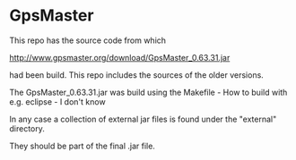 # GpsMaster
This repo has the source code from which

http://www.gpsmaster.org/download/GpsMaster_0.63.31.jar

had been build. This repo includes the sources of the older versions.

The GpsMaster_0.63.31.jar was build using the Makefile -
How to build with e.g. eclipse - I don't know

In any case a collection of external jar files is found under the "external" directory.

They should be part of the final .jar file.
